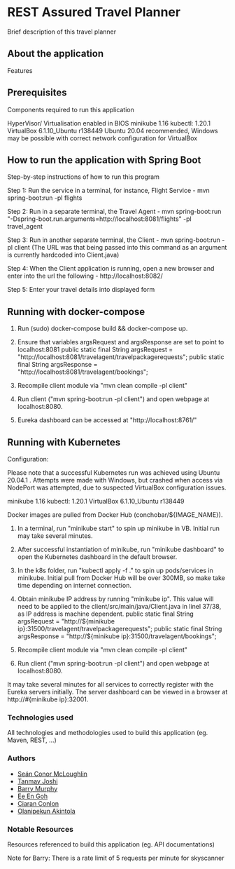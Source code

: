 # REST Assured Travel Planner

Brief description of this travel planner

## About the application

Features

## Prerequisites

Components required to run this application

HyperVisor/ Virtualisation enabled in BIOS
minikube 1.16
kubectl: 1.20.1
VirtualBox  6.1.10_Ubuntu r138449
Ubuntu 20.04 recommended, Windows may be possible with correct network configuration for VirtualBox
## How to run the application with Spring Boot

Step-by-step instructions of how to run this program

Step 1: Run the service in a terminal, for instance, Flight Service - mvn spring-boot:run -pl flights

Step 2: Run in a separate terminal, the Travel Agent - mvn spring-boot:run "-Dspring-boot.run.arguments=http://localhost:8081/flights" -pl travel_agent

Step 3: Run in another separate terminal, the Client - mvn spring-boot:run -pl client 
(The URL was that being passed into this command as an argument is currently hardcoded into Client.java)

Step 4: When the Client application is running, open a new browser and enter into the url the following - http://localhost:8082/

Step 5: Enter your travel details into displayed form

## Running with docker-compose

1. Run (sudo) docker-compose build && docker-compose up.

2. Ensure that variables argsRequest and argsResponse are set to point to localhost:8081
	public static final String argsRequest = "http://localhost:8081/travelagent/travelpackagerequests";
	public static final String argsResponse = "http://localhost:8081/travelagent/bookings";

3. Recompile client module via "mvn clean compile -pl client"

4. Run client ("mvn spring-boot:run -pl client") and open webpage at localhost:8080.

5. Eureka dashboard can be accessed at "http://localhost:8761/"

## Running with Kubernetes

Configuration:

Please note that a successful Kubernetes run was achieved using Ubuntu 20.04.1 . Attempts were made with Windows, but crashed when access via NodePort was 
attempted, due to suspected VirtualBox configuration issues.

minikube 1.16
kubectl: 1.20.1
VirtualBox  6.1.10_Ubuntu r138449

Docker images are pulled from Docker Hub (conchobar/${IMAGE_NAME}).

1. In a terminal, run "minikube start" to spin up minikube in VB. Initial run may take several minutes.

2. After successful instantiation of minikube, run "minikube dashboard" to open the Kubernetes dashboard in the default browser. 

3. In the k8s folder, run "kubectl apply -f ." to spin up pods/services in minikube. Initial pull from Docker Hub will be over 300MB, so make take time
depending on internet connection.

4. Obtain minikube IP address by running "minikube ip". This value will need to be applied to the client/src/main/java/Client.java in linel 37/38, as IP address is machine dependent.
    public static final String argsRequest = "http://${minikube ip}:31500/travelagent/travelpackagerequests";
	public static final String argsResponse = "http://${minikube ip}:31500/travelagent/bookings";

5. Recompile client module via "mvn clean compile -pl client"

6. Run client ("mvn spring-boot:run -pl client") and open webpage at localhost:8080.

It may take several minutes for all services to correctly register with the Eureka servers initially. The server dashboard can be viewed in a browser at http://#{minikube ip}:32001. 

### Technologies used

All technologies and methodologies used to build this application (eg. Maven, REST, ...)

### Authors

- [Seán Conor McLoughlin](https://gitlab.com/Conchobar)
- [Tanmay Joshi](https://gitlab.com/T_J)
- [Barry Murphy](https://gitlab.com/murphybt)
- [Ee En Goh](https://gitlab.com/GohEeEn)
- [Ciaran Conlon](https://gitlab.com/ciaran.conlon.1)
- [Olanipekun Akintola](https://gitlab.com/Akintola)

### Notable Resources

Resources referenced to build this application (eg. API documentations)

Note for Barry: There is a rate limit of 5 requests per minute for skyscanner 
